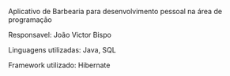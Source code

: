 Aplicativo de Barbearia para desenvolvimento pessoal na área de programação

Responsavel: João Victor Bispo

Linguagens utilizadas: Java, SQL

Framework utilizado: Hibernate
